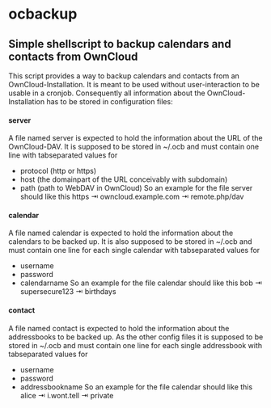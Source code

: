 # ocbackup
## Simple shellscript to backup calendars and contacts from OwnCloud
This script provides a way to backup calendars and contacts from an OwnCloud-Installation.
It is meant to be used without user-interaction to be usable in a cronjob.
Consequently all information about the OwnCloud-Installation has to be stored in configuration files:

#### server
A file named server is expected to hold the information about the URL of the OwnCloud-DAV.
It is supposed to be stored in ~/.ocb and must contain one line with tabseparated values for
* protocol (http or https)
* host (the domainpart of the URL conceivably with subdomain)
* path (path to WebDAV in OwnCloud)
So an example for the file server should like this
    https ⇥ owncloud.example.com ⇥ remote.php/dav

#### calendar
A file named calendar is expected to hold the information about the calendars to be backed up.
It is also supposed to be stored in ~/.ocb and must contain one line for each single calendar with tabseparated values for
* username
* password
* calendarname
So an example for the file calendar should like this
    bob ⇥ supersecure123 ⇥ birthdays

#### contact
A file named contact is expected to hold the information about the addressbooks to be backed up.
As the other config files it is supposed to be stored in ~/.ocb and must contain one line for each single addressbook with tabseparated values for
* username
* password
* addressbookname
So an example for the file calendar should like this
    alice ⇥ i.wont.tell ⇥ private
